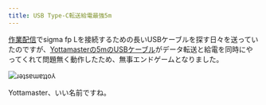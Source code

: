 ```yaml
---
title: USB Type-C転送給電最強5m
---
```

[作業配信](https://www.youtube.com/c/r7kamura)でsigma fp Lを接続するための長いUSBケーブルを探す日々を送っていたのですが、[Yottamasterの5mのUSBケーブル](https://www.amazon.co.jp/dp/B09Y1BY75P)がデータ転送と給電を同時にやってくれて問題無く動作したため、無事エンドゲームとなりました。

![](https://lh3.googleusercontent.com/W3V2VYgac6EvYVmu9MxI9FFzQbvUljsVxZ9PjntjT0jyFC7xo1vdBeXJo9y6dOUzO_s4n_DPYendbFu3wy32kkOEo0Bn1qrIlX3Pk4W8nUCHWXMx-RO0K5WOUKSiTOX78SzkJsfdv0xzkcYcfGCV-n5S44e-EZQ0QJ4-ibJBCq8miQ59_2nWad9IHHXmMw "ɹǝʇsɐɯɐʇʇo⅄")

Yottamaster、いい名前ですね。
